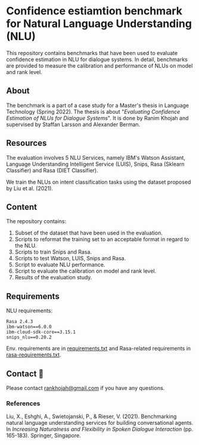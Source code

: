 # Confidence estiamtion benchmark for Natural Language Understanding (NLU)

This repository contains benchmarks that have been used to evaluate confidence estimation in NLU for dialogue systems. In detail, benchmarks are provided to measure the calibration and performance of NLUs on model and rank level.

## About
The benchmark is a part of a case study for a Master's thesis in Language Technology (Spring 2022). The thesis is about "_Evaluating Confidence Estimation of NLUs for Dialogue Systems_". It is done by Ranim Khojah and supervised by Staffan Larsson and Alexander Berman.

## Resources
The evaluation involves 5 NLU Services, namely IBM's Watson Assistant, Language Understanding Intelligent Service (LUIS), Snips, Rasa (Sklearn Classifier) and Rasa (DIET Classifier). 

We train the NLUs on intent classification tasks using the dataset proposed by Liu et al. (2021).

## Content
The repository contains:
  1. Subset of the dataset that have been used in the evaluation.
  2. Scripts to reformat the training set to an acceptable format in regard to the NLU.
  3. Scripts to train Snips and Rasa.
  4. Scripts to test Watson, LUIS, Snips and Rasa.
  5. Script to evaluate NLU performance.
  6. Script to evaluate the calibration on model and rank level.
  7. Results of the evaluation study.

## Requirements
NLU requirements:
```
Rasa 2.4.3
ibm-watson==6.0.0
ibm-cloud-sdk-core==3.15.1
snips_nlu==0.20.2
```
Env. requirements are in [requirements.txt](requirements.txt) and Rasa-related requirements in [rasa-requirements.txt](models/rasa/requirements.txt).

## Contact 🦦
Please contact rankhojah@gmail.com if you have any questions.





### References
Liu, X., Eshghi, A., Swietojanski, P., & Rieser, V. (2021). Benchmarking natural language understanding services for building conversational agents. In _Increasing Naturalness and Flexibility in Spoken Dialogue Interaction_ (pp. 165-183). Springer, Singapore.
